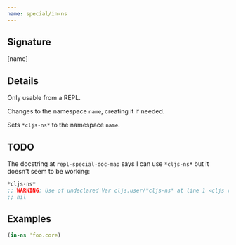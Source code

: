 ```yaml
---
name: special/in-ns
---
```


## Signature
[name]


## Details

Only usable from a REPL.

Changes to the namespace `name`, creating it if needed.

Sets `*cljs-ns*` to the namespace `name`.


## TODO

The docstring at `repl-special-doc-map` says I can use `*cljs-ns*` but it
doesn't seem to be working:

```clj
*cljs-ns*
;; WARNING: Use of undeclared Var cljs.user/*cljs-ns* at line 1 <cljs repl>
;; nil
```


## Examples

```clj
(in-ns 'foo.core)
```